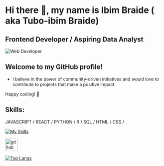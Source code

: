 # Hi there 👋, my name is Ibim Braide ( aka Tubo-ibim Braide)
## Frontend Developer / Aspiring Data Analyst
![Web Developer](https://media.licdn.com/dms/image/D4E16AQFcNZYvvVY2vA/profile-displaybackgroundimage-shrink_350_1400/0/1685452425047?e=1691020800&v=beta&t=-fyFQssCReh47uGodqFXHM6WJBT2oNTZeoOkrhpj3mA)

## Welcome to my GitHub profile!

- I believe in the power of community-driven initiatives and would love to contribute to projects that make a positive impact.

Happy coding! 🚀

## Skills:

JAVASCRIPT / REACT / PYTHON / R / SQL / HTML / CSS /

[![My Skills](https://skills.thijs.gg/icons?i=js,react,py,html,css)](https://skills.thijs.gg)


[<img src='https://cdn.jsdelivr.net/npm/simple-icons@3.0.1/icons/github.svg' alt='github' height='40'>](https://github.com/iclectic)  

[![Top Langs](https://github-readme-stats.vercel.app/api/top-langs/?username=iclectic)](https://github.com/iclectic/github-readme-stats)




